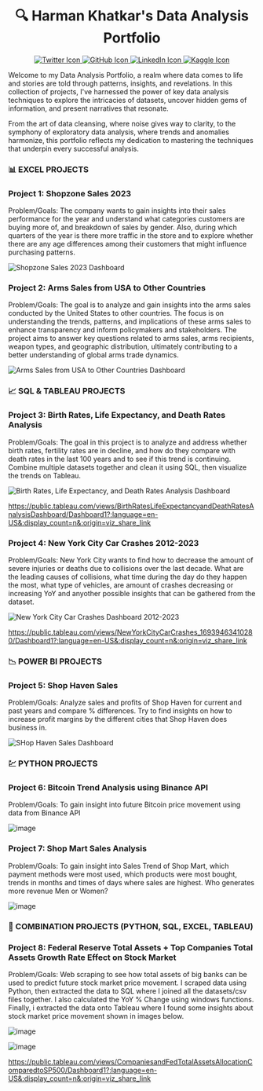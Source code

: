 <h1 align="center">🔍 Harman Khatkar's Data Analysis Portfolio</h1>



<p align="center">
  <a href="TWITTER_PROFILE_URL">
    <img src="TWITTER_ICON_URL" alt="Twitter Icon">
  </a>
  <a href="GITHUB_PROFILE_URL">
    <img src="GITHUB_ICON_URL" alt="GitHub Icon">
  </a>
  <a href="LINKEDIN_PROFILE_URL">
    <img src="LINKEDIN_ICON_URL" alt="LinkedIn Icon">
  </a>
  <a href="KAGGLE_PROFILE_URL">
    <img src="KAGGLE_ICON_URL" alt="Kaggle Icon">
  </a>
</p>


Welcome to my Data Analysis Portfolio, a realm where data comes to life and stories are told through patterns, insights, and revelations. In this collection of projects, I've harnessed the power of key data analysis techniques to explore the intricacies of datasets, uncover hidden gems of information, and present narratives that resonate.

From the art of data cleansing, where noise gives way to clarity, to the symphony of exploratory data analysis, where trends and anomalies harmonize, this portfolio reflects my dedication to mastering the techniques that underpin every successful analysis.

### &#x1F4CA;  <!-- Excel emoji --> EXCEL PROJECTS

### Project 1: Shopzone Sales 2023

Problem/Goals: The company wants to gain insights into their sales performance for the year and understand what categories customers are buying more of, and breakdown of sales by gender. Also, during which quarters of the year is there more traffic in the store and to explore whether there are any age differences among their customers that might influence purchasing patterns.

![Shopzone Sales 2023 Dashboard](https://github.com/haskhatkar/images/blob/main/Shopzone%20Sales%202023.png?raw=true)

### Project 2: Arms Sales from USA to Other Countries

Problem/Goals: The goal is to analyze and gain insights into the arms sales conducted by the United States to other countries. The focus is on understanding the trends, patterns, and implications of these arms sales to enhance transparency and inform policymakers and stakeholders. The project aims to answer key questions related to arms sales, arms recipients, weapon types, and geographic distribution, ultimately contributing to a better understanding of global arms trade dynamics.

![Arms Sales from USA to Other Countries Dashboard](https://github.com/haskhatkar/images/blob/main/Arms%20Sales%20from%20USA%20to%20Other%20Countries.png?raw=true)

### 📈 SQL & TABLEAU PROJECTS

### Project 3: Birth Rates, Life Expectancy, and Death Rates Analysis

Problem/Goals: The goal in this project is to analyze and address whether birth rates, fertility rates are in decline, and how do they compare with death rates in the last 100 years and to see if this trend is continuing. Combine multiple datasets together and clean it using SQL, then visualize the trends on Tableau.

![Birth Rates, Life Expectancy, and Death Rates Analysis Dashboard](https://github.com/haskhatkar/Data-Analyst-Portfolio/assets/95619175/32c79d29-0d2a-41f0-af3d-604d7cf3547a)

https://public.tableau.com/views/BirthRatesLifeExpectancyandDeathRatesAnalysisDashboard/Dashboard1?:language=en-US&:display_count=n&:origin=viz_share_link

### Project 4: New York City Car Crashes 2012-2023

Problem/Goals: New York City wants to find how to decrease the amount of severe injuries or deaths due to collisions over the last decade. What are the leading causes of collisions, what time during the day do they happen the most, what type of vehicles, are amount of crashes decreasing or increasing YoY and anyother possible insights that can be gathered from the dataset.

![New York City Car Crashes Dashboard 2012-2023](https://github.com/haskhatkar/Data-Analyst-Portfolio/assets/95619175/8e7d3c4f-5263-41bc-8ba8-674acfe4963e)

https://public.tableau.com/views/NewYorkCityCarCrashes_16939463410280/Dashboard1?:language=en-US&:display_count=n&:origin=viz_share_link

### 📉 POWER BI PROJECTS

### Project 5: Shop Haven Sales

Problem/Goals: Analyze sales and profits of Shop Haven for current and past years and compare % differences. Try to find insights on how to increase profit margins by the different cities that Shop Haven does business in.

![SHop Haven Sales Dashboard](https://github.com/haskhatkar/Data-Analyst-Portfolio/assets/95619175/ec601200-c431-442d-99e2-9ee932d059d1)

### 💹 PYTHON PROJECTS

### Project 6: Bitcoin Trend Analysis using Binance API

Problem/Goals: To gain insight into future Bitcoin price movement using data from Binance API

![image](https://github.com/haskhatkar/Data-Analyst-Portfolio/assets/95619175/839b136c-6bd7-4e7e-9981-cadc8697f89e)

### Project 7: Shop Mart Sales Analysis

Problem/Goals: To gain insight into Sales Trend of Shop Mart, which payment methods were most used, which products were most bought, trends in months and times of days where sales are highest. Who generates more revenue Men or Women?

![image](https://github.com/haskhatkar/Data-Analyst-Portfolio/assets/95619175/efd18fbd-0e35-488d-b720-7e9f6eb0f93f)

### 🧮 COMBINATION PROJECTS (PYTHON, SQL, EXCEL, TABLEAU)

### Project 8: Federal Reserve Total Assets + Top Companies Total Assets Growth Rate Effect on Stock Market

Problem/Goals: Web scraping to see how total assets of big banks can be used to predict future stock market price movement. I scraped data using Python, then extracted the data to SQL where I joined all the datasets/csv files together. I also calculated the YoY % Change using windows functions. Finally, i extracted the data onto Tableau where I found some insights about stock market price movement shown in images below.


![image](https://github.com/haskhatkar/Data-Analyst-Portfolio/assets/95619175/12ebf523-a4b6-4b72-a19f-3cdd6afbd4cf)

![image](https://github.com/haskhatkar/Data-Analyst-Portfolio/assets/95619175/cf35807d-6f6a-465c-a1e5-345fb24fcbc9)

https://public.tableau.com/views/CompaniesandFedTotalAssetsAllocationComparedtoSP500/Dashboard1?:language=en-US&:display_count=n&:origin=viz_share_link

